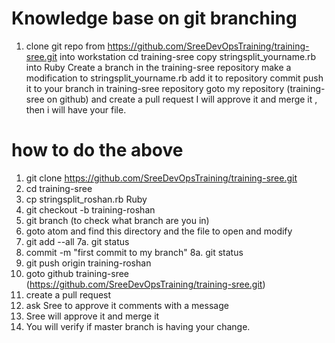 

Knowledge base on git branching
===============================
1. clone git repo from https://github.com/SreeDevOpsTraining/training-sree.git into workstation
cd training-sree
copy stringsplit_yourname.rb into Ruby
Create a branch in the training-sree repository
make a modification to stringsplit_yourname.rb
add it to repository
commit
push it to your branch in training-sree repository
goto my repository (training-sree on github)
and create a pull request
I will approve it and merge it , then i will have your file.

how to do the above
===================

1. git clone https://github.com/SreeDevOpsTraining/training-sree.git
2. cd training-sree
3. cp stringsplit_roshan.rb Ruby
4. git checkout -b training-roshan
5. git branch (to check what branch are you in)
6. goto atom and find this directory and the file to open and modify
7. git add --all
7a. git status
8. commit -m "first commit to my branch"
8a. git status
9. git push origin training-roshan
10. goto github training-sree (https://github.com/SreeDevOpsTraining/training-sree.git)
11. create a pull request
12. ask Sree to approve it comments with a message
13. Sree will approve it and merge it
14. You will verify if master branch is having your change.
